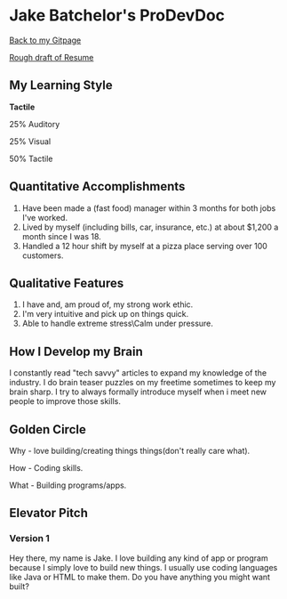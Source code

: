 # Jake Batchelor's ProDevDoc
[Back to my Gitpage](README.md)

[Rough draft of Resume](Resume.docx)

## My Learning Style

**Tactile**

25% Auditory

25% Visual

50% Tactile

## Quantitative Accomplishments

1. Have been made a (fast food) manager within 3 months for both jobs I've worked.
2. Lived by myself (including bills, car, insurance, etc.) at about $1,200 a month since I was 18.
3. Handled a 12 hour shift by myself at a pizza place serving over 100 customers. 

## Qualitative Features

1. I have and, am proud of, my strong work ethic.
2. I'm very intuitive and pick up on things quick.
3. Able to handle extreme stress\Calm under pressure.

## How I Develop my Brain

I constantly read "tech savvy" articles to expand my knowledge of the industry.
I do brain teaser puzzles on my freetime sometimes to keep my brain sharp.
I try to always formally introduce myself when i meet new people to improve those skills.

## Golden Circle

Why - love building/creating things things(don't really care what).

How - Coding skills.

What - Building programs/apps.

## Elevator Pitch

### Version 1
Hey there, my name is Jake. I love building any kind of app or program
because I simply love to build new things. I usually use coding languages like Java or HTML to make them.
Do you have anything you might want built?